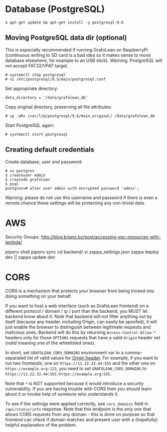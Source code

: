 # Database (PostgreSQL)

```
$ apt-get update && apt-get install -y postgresql-9.6
```

## Moving PostgreSQL data dir (optional)

This is especially recommended if running GrafoLean on RaspberryPi (continuous writing to SD card is a bad idea so it makes sense to move database elsewhere, for example to an USB stick).
Warning: PostgreSQL will not accept FAT32/VFAT target.

```
# systemctl stop postgresql
# vi /etc/postgresql/9.5/main/postgresql.conf
```

Set appropriate directory:
```
data_directory = '/data/grafolean_db'
```

Copy original directory, preserving all file attributes:
```
# cp -aRv /var/lib/postgresql/9.6/main.original/ /data/grafolean_db
```

Start PostgreSQL again:
```
# systemctl start postgresql
```

## Creating default credentials

Create database, user and password:
```
# su postgres
$ createuser admin
$ createdb grafolean
$ psql
postgres=# alter user admin with encrypted password 'admin';
```

Warning: please do not use this username and password if there is even a remote chance these settings will be protecting any non-trivial data.


# AWS

Security Groups: http://blog.brianz.bz/post/accessing-vpc-resources-with-lambda/

pipenv shell
pipenv sync
cd backend/
vi zappa_settings.json
zappa deploy dev || zappa update dev

# CORS

CORS is a mechanism that protects your browser from being tricked into doing something on your behalf.

If you want to host a web interface (such as GrafoLean frontend) on a different protocol / domain / ip / port than the backend, you MUST let backend know about it. Note that backend will not filter anything out by itself (because any header, including Origin, can easily be spoofed), it will just enable the *browser* to distinguish between legitimate requests and malicious ones. Backend will do this by returning `Access-Control-Allow-*` headers only for those `OPTIONS` requests that have a valid `Origin` header set (*valid* meaning one of the whitelisted ones).

In short, set `GRAFOLEAN_CORS_DOMAINS` environment var to a comma-separated list of valid values for [Origin header](https://developer.mozilla.org/en-US/docs/Web/HTTP/Headers/Origin). For example, if you want to run two frontends, one on `https://11.22.33.44:555` and the other one on `https://example.org:123`, you need to set `GRAFOLEAN_CORS_DOMAINS` to `https://11.22.33.44:555,https://example.org:555`.

Note that `*` is NOT supported because it would introduce a security vulnerability. If you are having trouble with CORS then you should learn about it or invoke help of someone who understands it.

To see if the settings were applied correctly, see `cors_domains` field in `/api/status/info` response. Note that this endpoint is the *only one* that allows CORS requests from any domain - this is done on purpose so that frontend can check if domain matches and present user with a (hopefully) helpful explanation of the problem.
